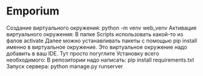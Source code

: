 # Emporium
Создание виртуального окружения:
python -m venv web_venv
Активация виртуального окружения:
В папке Scripts использовать какой-то из фалов activate
Далее можно устанавливать пакеты с помощью pip install именно в виртуальное окружение.
Это виртуальное окружение надо добавить в ваш IDE. Тут просто погуглите
Установку всего необходимого:
В репозитории надо написать: pip install requirements.txt
Запуск сервера:
python manage.py runserver
